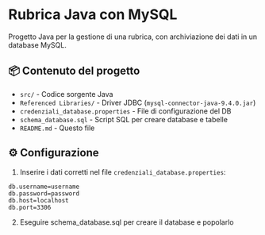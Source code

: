 # Rubrica Java con MySQL

Progetto Java per la gestione di una rubrica, con archiviazione dei dati in un database MySQL.

## 📦 Contenuto del progetto

- `src/` - Codice sorgente Java
- `Referenced Libraries/` - Driver JDBC (`mysql-connector-java-9.4.0.jar`)
- `credenziali_database.properties` - File di configurazione del DB
- `schema_database.sql` - Script SQL per creare database e tabelle
- `README.md` - Questo file

## ⚙️ Configurazione

1. Inserire i dati corretti nel file `credenziali_database.properties`:

```properties
db.username=username
db.password=password
db.host=localhost
db.port=3306
```

2. Eseguire schema_database.sql per creare il database e popolarlo
